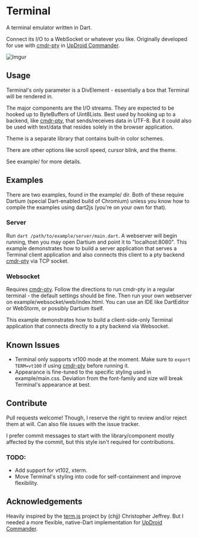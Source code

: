 # Terminal

A terminal emulator written in Dart.

Connect its I/O to a WebSocket or whatever you like. Originally developed for use with [cmdr-pty] in [UpDroid Commander].

![Imgur](http://i.imgur.com/Bz8St7a.gif)

## Usage

Terminal's only parameter is a DivElement - essentially a box that Terminal will be rendered in.

The major components are the I/O streams. They are expected to be hooked up to ByteBuffers of Uint8Lists. Best used by hooking up to a backend, like [cmdr-pty], that sends/receives data in UTF-8. But it could also be used with text/data that resides solely in the browser application.

Theme is a separate library that contains built-in color schemes.

There are other options like scroll speed, cursor blink, and the theme.

See example/ for more details.

## Examples

There are two examples, found in the example/ dir. Both of these require Dartium (special Dart-enabled build of Chromium) unless you know how to compile the examples using dart2js (you're on your own for that).

### Server

Run `dart /path/to/example/server/main.dart`. A webserver will begin running, then you may open Dartium and point it to "localhost:8080". This example demonstrates how to build a server application that serves a Terminal client application and also connects this client to a pty backend [cmdr-pty] via TCP socket.

### Websocket

Requires [cmdr-pty]. Follow the directions to run cmdr-pty in a regular terminal - the default settings should be fine. Then run your own webserver on example/websocket/web/index.html. You can use an IDE like DartEditor or WebStorm, or possibly Dartium itself.

This example demonstrates how to build a client-side-only Terminal application that connects directly to a pty backend via Websocket.

## Known Issues

- Terminal only supports vt100 mode at the moment. Make sure to `export TERM=vt100` if using [cmdr-pty] before running it.
- Appearance is fine-tuned to the specific styling used in example/main.css. Deviation from the font-family and size will break Terminal's appearance at best.

## Contribute

Pull requests welcome! Though, I reserve the right to review and/or reject them at will.
Can also file issues with the issue tracker.

I prefer commit messages to start with the library/component mostly affected by the commit, but this style isn't required for contributions.

### TODO:

- Add support for vt102, xterm.
- Move Terminal's styling into code for self-containment and improve flexibility.

## Acknowledgements

Heavily inspired by the [term.js] project by (chjj) Christopher Jeffrey. But I needed a more flexible, native-Dart implementation for [UpDroid Commander].

[cmdr-pty]: https://github.com/updroidinc/cmdr-pty/
[UpDroid Commander]: http://updroid.com/upcom/
[term.js]: https://github.com/chjj/term.js/
